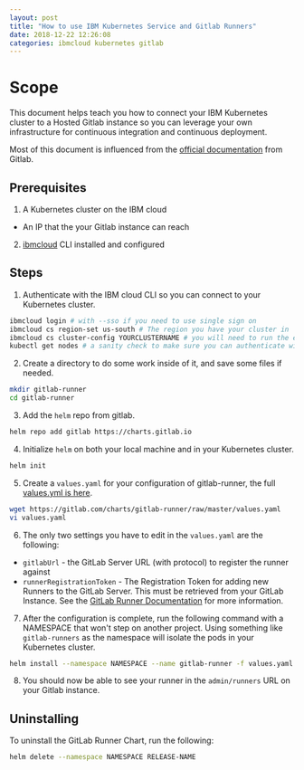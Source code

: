 ```yaml
---
layout: post
title: "How to use IBM Kubernetes Service and Gitlab Runners"
date: 2018-12-22 12:26:08
categories: ibmcloud kubernetes gitlab
---
```


# Scope

This document helps teach you how to connect your IBM Kubernetes cluster to a Hosted Gitlab
instance so you can leverage your own infrastructure for continuous integration and continuous
deployment.

Most of this document is influenced from the [official documentation][gitlabrunnerdocs] from Gitlab.

## Prerequisites

1. A Kubernetes cluster on the IBM cloud
- An IP that the your Gitlab instance can reach
2. [ibmcloud][ibmcloudcli] CLI installed and configured

## Steps

1. Authenticate with the IBM cloud CLI so you can connect to your Kubernetes cluster.
```bash
ibmcloud login # with --sso if you need to use single sign on
ibmcloud cs region-set us-south # The region you have your cluster in
ibmcloud cs cluster-config YOURCLUSTERNAME # you will need to run the export KUBECONFIG command
kubectl get nodes # a sanity check to make sure you can authenticate with your Kubernetes cluster
```

2. Create a directory to do some work inside of it, and save some files if needed.
```bash
mkdir gitlab-runner
cd gitlab-runner
```

3. Add the `helm` repo from gitlab.
```bash
helm repo add gitlab https://charts.gitlab.io
```

4. Initialize `helm` on both your local machine and in your Kubernetes cluster.
```bash
helm init
```

5. Create a `values.yaml` for your configuration of gitlab-runner, the full [values.yml is here][values].
```bash
wget https://gitlab.com/charts/gitlab-runner/raw/master/values.yaml
vi values.yaml
```

6. The only two settings you have to edit in the `values.yaml` are the following:
 - `gitlabUrl` - the GitLab Server URL (with protocol) to register the runner against
 - `runnerRegistrationToken` - The Registration Token for adding new Runners to the GitLab Server. This must be retrieved from your GitLab Instance. See the [GitLab Runner Documentation][gitlabrunner] for more information.

7. After the configuration is complete, run the following command with a NAMESPACE that won't step on another project. Using something like `gitlab-runners` as the namespace will isolate the pods in your Kubernetes cluster.
```bash
helm install --namespace NAMESPACE --name gitlab-runner -f values.yaml gitlab/gitlab-runner
```

8. You should now be able to see your runner in the `admin/runners` URL on your Gitlab instance.

## Uninstalling

To uninstall the GitLab Runner Chart, run the following:
```bash
helm delete --namespace NAMESPACE RELEASE-NAME
```

[gitlabrunner]: https://docs.gitlab.com/ee/ci/runners/README.html#creating-and-registering-a-runner
[gitlabrunnerdocs]: https://docs.gitlab.com/ee/install/kubernetes/gitlab_runner_chart.html
[helm]: https://docs.helm.sh/using_helm/#quickstart
[ibmcloudcli]: https://console.bluemix.net/docs/cli/index.html#overview
[values]: https://gitlab.com/charts/gitlab-runner/blob/master/values.yaml
